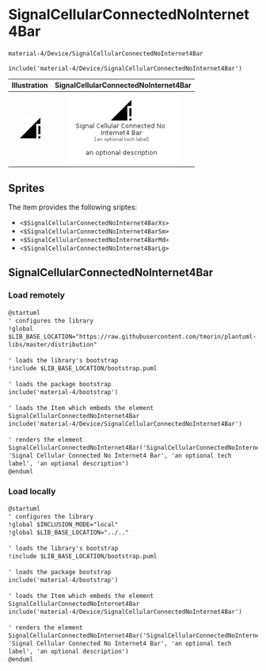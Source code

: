 # SignalCellularConnectedNoInternet4Bar


```text
material-4/Device/SignalCellularConnectedNoInternet4Bar
```

```text
include('material-4/Device/SignalCellularConnectedNoInternet4Bar')
```



| Illustration | SignalCellularConnectedNoInternet4Bar |
| :---: | :---: |
| ![illustration for Illustration](../../material-4/Device/SignalCellularConnectedNoInternet4Bar.png) | ![illustration for SignalCellularConnectedNoInternet4Bar](../../material-4/Device/SignalCellularConnectedNoInternet4Bar.Local.png) |



## Sprites
The item provides the following sriptes:

- `<$SignalCellularConnectedNoInternet4BarXs>`
- `<$SignalCellularConnectedNoInternet4BarSm>`
- `<$SignalCellularConnectedNoInternet4BarMd>`
- `<$SignalCellularConnectedNoInternet4BarLg>`





## SignalCellularConnectedNoInternet4Bar

### Load remotely
```plantuml
@startuml
' configures the library
!global $LIB_BASE_LOCATION="https://raw.githubusercontent.com/tmorin/plantuml-libs/master/distribution"

' loads the library's bootstrap
!include $LIB_BASE_LOCATION/bootstrap.puml

' loads the package bootstrap
include('material-4/bootstrap')

' loads the Item which embeds the element SignalCellularConnectedNoInternet4Bar
include('material-4/Device/SignalCellularConnectedNoInternet4Bar')

' renders the element
SignalCellularConnectedNoInternet4Bar('SignalCellularConnectedNoInternet4Bar', 'Signal Cellular Connected No Internet4 Bar', 'an optional tech label', 'an optional description')
@enduml
```

### Load locally
```plantuml
@startuml
' configures the library
!global $INCLUSION_MODE="local"
!global $LIB_BASE_LOCATION="../.."

' loads the library's bootstrap
!include $LIB_BASE_LOCATION/bootstrap.puml

' loads the package bootstrap
include('material-4/bootstrap')

' loads the Item which embeds the element SignalCellularConnectedNoInternet4Bar
include('material-4/Device/SignalCellularConnectedNoInternet4Bar')

' renders the element
SignalCellularConnectedNoInternet4Bar('SignalCellularConnectedNoInternet4Bar', 'Signal Cellular Connected No Internet4 Bar', 'an optional tech label', 'an optional description')
@enduml
```

